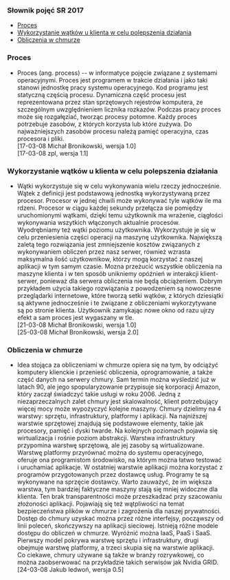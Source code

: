 

### Słownik pojęć SR 2017

* [Proces](#proces)
* [Wykorzystanie wątków u klienta w celu polepszenia działania](#wykorzystanie-wątków-u-klienta-w-celu-polepszenia-działania)
* [Obliczenia w chmurze](#obliczenia-w-chmurze)


### Proces

* Proces (ang. process) -- w informatyce pojęcie związane z systemami operacyjnymi. Proces jest programem w trakcie działania  i jako taki stanowi jednostkę pracy systemu operacyjnego. Kod programu jest statyczną częścią procesu. Dynamiczna część procesu jest reprezentowana przez stan sprzętowych rejestrów komputera, ze szczególnym uwzględnieniem licznika rozkazów. Podczas pracy proces może się rozgałęziać, tworząc  procesy potomne. Każdy proces potrzebuje zasobów, z których korzysta lub które zużywa. Do najważniejszych zasobów procesu należą pamięć operacyjna, czas procesora i pliki.<br />
[17-03-08 Michał Bronikowski, wersja 1.0]<br />
[17-03-08 zpl, wersja 1.1]<br />



### Wykorzystanie wątków u klienta w celu polepszenia działania
* Wątki wykorzystuje się w celu wykonywania wielu rzeczy jednocześnie. Wątek z definicji jest podstawową jednostką wykorzystywaną przez procesor. Procesor w jednej chwili może wykonywać tyle wątków ile ma rdzeni. Procesor  w ciągu każdej sekundy przełącza sie pomiędzy uruchomionymi wątkami, dzięki temu użytkownik ma wrażenie, ciągłości wykonywania wszytkich włączonych aktualnie procesów. Wyodrębniamy też wątki poziomu użytkownika. Wykorzystuje je się w celu przeniesienia części operacji na maszynę użytkownika. Największą zaletą tego rozwiązania jest zmniejszenie kosztów związanych z wykonywaniem obliczeń przez nasz serwer, również wzrasta maksymalna ilość użytkownikow, którzy mogą korzystać z naszej aplikacji w tym samym czasie. Mozna przeżucić wszystkie obliczenia na maszyne klienta i w ten sposób unikniemy opóźnień w interakcji klient-serwer, ponieważ dla serwera obliczenia nie będą obciążeniem. Dobrym przykładem użycia takiego rozwiązania z powodzeniem są nowoczesne przeglądarki internetowe, które tworzą setki wątków, z których dziesiątki są aktywne jednocześnie i te związane z obliczeniami wykorzytywane są po stronie klienta. Użytkownik zamykając nowe okno od razu ujrzy efekt a sam proces jest wygaszany w tle.<br />
[21-03-08 Michał Bronikowski, wersja 1.0]<br />
[25-03-08 Michał Bronikowski, wersja 2.0]<br />



### Obliczenia w chmurze
* Idea stojąca za obliczeniami w chmurze opiera się na tym, by odciążyć komputery klienckie i przenieść obliczenia, oprogramowanie, a także część danych na serwery chmury. Sam termin można wyśledzić już w latach 90, ale jego spopularyzowanie przypisuje się korporacji Amazon, który zaczął świadczyć takie usługi w roku 2006.  Jedną z niezaprzeczalnych zalet chmury jest skalowalność, klient potrzebujący więcej mocy może wypożyczyć kolejne maszyny. Chmury dzielimy na 4 warstwy: sprzętu, infrastruktury, platformy i aplikacji. Na najniższej warstwie sprzętowej znajdują się podstawowe elementy, takie jak procesory, pamięć i dyski twarde. Na kolejnych poziomach pojawia się wirtualizacja i rośnie poziom abstrakcji. Warstwa infrastruktury przypomina warstwę sprzętową, ale jej zasoby są wirtualizowane. Warstwę platformy przyrównać można do systemu operacyjnego, oferuje ona programistom środowisko, na którym można łatwo testować i uruchamiać aplikacje. W ostatniej warstwie aplikacji można korzystać z programów przygotowanych przez dostawcę usług. Programy te są wykonywane na sprzęcie dostawcy. Warto zauważyć, że im większa warstwa, tym bardziej faktyczne maszyny stają się mniej widoczne dla klienta. Ten brak transparentności może przeszkadzać przy szacowaniu złożoności aplikacji. Pojawiają się też wątpliwości na temat bezpieczeństwa plików w chmurze i zagrożenia dla naszej prywatności. Dostęp do chmury uzyskać można przez różne interfejsy, począwszy od linii poleceń, skończywszy na aplikacji sieciowej. Istnieją różne modele dostępu do obliczeń w chmurze. Wyróżnić można IaaS, PaaS i SaaS. Pierwszy model pokrywa warstwę sprzętu i infrastruktury, drugi obejmuje warstwę platformy, a trzeci skupia się na warstwie aplikacji. Co ciekawe, chmury używane są także w branży rozrywkowej, co można zaobserwować na przykładzie takich serwisów jak  Nvidia GRID. <br />
[24-03-08 Jakub ledwoń, wersja 0.5]<br />
